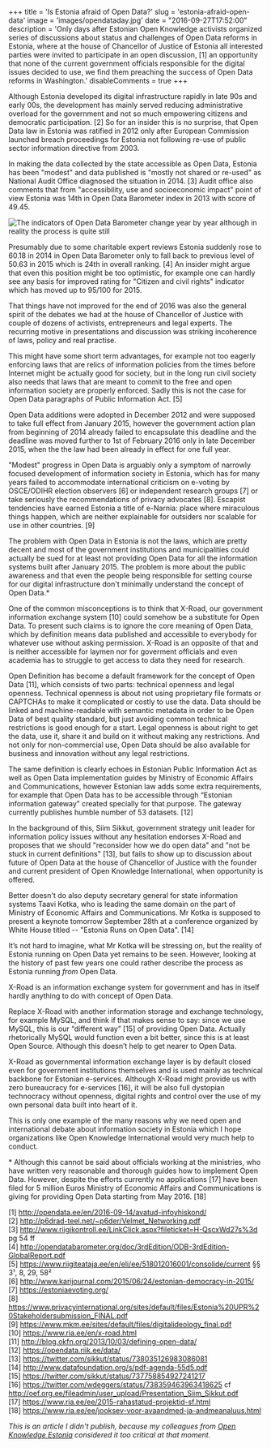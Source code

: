 +++
title = 'Is Estonia afraid of Open Data?'
slug = 'estonia-afraid-open-data'
image = 'images/opendataday.jpg'
date = "2016-09-27T17:52:00"
description = 'Only days after Estonian Open Knowledge activists organized series of discussions about status and challenges of Open Data reforms in Estonia, where at the house of Chancellor of Justice of Estonia all interested parties were invited to participate in an open discussion, [1] an opportunity that none of the current government officials responsible for the digital issues decided to use, we find them preaching the success of Open Data reforms in Washington.'
disableComments = true
+++

Although Estonia developed its digital infrastructure rapidly in late 90s and early 00s, the development has mainly served reducing administrative overload for the government and not so much empowering citizens and democratic participation. [2] So for an insider this is no surprise, that Open Data law in Estonia was ratified in 2012 only after European Commission launched breach proceedings for Estonia not following re-use of public sector information directive from 2003.

In making the data collected by the state accessible as Open Data, Estonia has been "modest" and data published is "mostly not shared or re-used" as National Audit Office diagnosed the situation in 2014. [3] Audit office also comments that from "accessibility, use and socioeconomic impact" point of view Estonia was 14th in Open Data Barometer index in 2013 with score of 49.45.

![The indicators of Open Data Barometer change year by year although in reality the process is quite still](/images/barometer.png)

Presumably due to some charitable expert reviews Estonia suddenly rose to 60.18 in 2014 in Open Data Barometer only to fall back to previous level of 50.63 in 2015 which is 24th in overall ranking. [4] An insider might argue that even this position might be too optimistic, for example one can hardly see any basis for improved rating for "Citizen and civil rights" indicator which has moved up to 95/100 for 2015.

That things have not improved for the end of 2016 was also the general spirit of the debates we had at the house of Chancellor of Justice with couple of dozens of activists, entrepreneurs and legal experts. The recurring motive in presentations and discussion was striking incoherence of laws, policy and real practise.

This might have some short term advantages, for example not too eagerly enforcing laws that are relics of information policies from the times before Internet might be actually good for society, but in the long run civil society also needs that laws that are meant to commit to the free and open information society are properly enforced. Sadly this is not the case for Open Data paragraphs of Public Information Act. [5]

Open Data additions were adopted in December 2012 and were supposed to take full effect from January 2015, however the government action plan from beginning of 2014 already failed to encapsulate this deadline and the deadline was moved further to 1st of February 2016 only in late December 2015, when the the law had been already in effect for one full year.

"Modest" progress in Open Data is arguably only a symptom of narrowly focused development of information society in Estonia, which has for many years failed to accommodate international criticism on e-voting by OSCE/ODIHR election observers [6] or independent research groups [7] or take seriously the recommendations of privacy advocates [8]. Escapist tendencies have earned Estonia a title of e-Narnia: place where miraculous things happen, which are neither explainable for outsiders nor scalable for use in other countries. [9]

The problem with Open Data in Estonia is not the laws, which are pretty decent and most of the government institutions and municipalities could actually be sued for at least not providing Open Data for all the information systems built after January 2015. The problem is more about the public awareness and that even the people being responsible for setting course for our digital infrastructure don't minimally understand the concept of Open Data.*

One of the common misconceptions is to think that X-Road, our government information exchange system [10] could somehow be a substitute for Open Data. To present such claims is to ignore the core meaning of Open Data, which by definition means data published and accessible to everybody for whatever use without asking permission. X-Road is an opposite of that and is neither accessible for laymen nor for goverment officials and even academia has to struggle to get access to data they need for research.

Open Definition has become a default framework for the concept of Open Data [11], which consists of two parts: technical openness and legal openness. Technical openness is about not using proprietary file formats or CAPTCHAs to make it complicated or costly to use the data. Data should be linked and machine-readable with semantic metadata in order to be Open Data of best quality standard, but just avoiding common technical restrictions is good enough for a start. Legal openness is about right to get the data, use it, share it and build on it without making any restrictions. And not only for non-commercial use, Open Data should be also available for business and innovation without any legal restrictions.

The same definition is clearly echoes in Estonian Public Information Act as well as Open Data implementation guides by Ministry of Economic Affairs and Communications, however Estonian law adds some extra requirements, for example that Open Data has to be accessible through “Estonian information gateway” created specially for that purpose. The gateway currently publishes humble number of 53 datasets. [12]

In the background of this, Siim Sikkut, government strategy unit leader for information policy issues without any hesitation endorses X-Road and proposes that we should "reconsider how we do open data" and "not be stuck in current definitions" [13], but fails to show up to discussion about future of Open Data at the house of Chancellor of Justice with the founder and current president of Open Knowledge International, when opportunity is offered.

Better doesn't do also deputy secretary general for state information systems Taavi Kotka, who is leading the same domain on the part of Ministry of Economic Affairs and Communications. Mr Kotka is supposed to present a keynote tomorrow September 28th at a conference organized by White House titled -- "Estonia Runs on Open Data". [14]

It’s not hard to imagine, what Mr Kotka will be stressing on, but the reality of Estonia running on Open Data yet remains to be seen. However, looking at the history of past few years one could rather describe the process as Estonia running *from* Open Data.

X-Road is an information exchange system for government and has in itself hardly anything to do with concept of Open Data.

Replace X-Road with another information storage and exchange technology, for example MySQL, and think if that makes sense to say: since we use MySQL, this is our “different way” [15] of providing Open Data. Actually rhetorically MySQL would function even a bit better, since this is at least Open Source. Although this doesn’t help to get nearer to Open Data.

X-Road as governmental information exchange layer is by default closed even for government institutions themselves and is used mainly as technical backbone for Estonian e-services. Although X-Road might provide us with zero bureaucracy for e-services [16], it will be also full dystopian technocracy without openness, digital rights and control over the use of my own personal data built into heart of it.

This is only one example of the many reasons why we need open and international debate about information society in Estonia which I hope organizations like Open Knowledge International would very much help to conduct.

&#42; Although this cannot be said about officials working at the ministries, who have written very reasonable and thorough guides how to implement Open Data. However, despite the efforts currently no applications [17] have been filed for 5 million Euros Ministry of Economic Affairs and Communications is giving for providing Open Data starting from May 2016. [18]

[1] http://opendata.ee/en/2016-09-14/avatud-infoyhiskond/  
[2] http://p6drad-teel.net/~p6der/Velmet_Networking.pdf  
[3] http://www.riigikontroll.ee/LinkClick.aspx?fileticket=H-QscxWd27s%3d pg 54 ff  
[4] http://opendatabarometer.org/doc/3rdEdition/ODB-3rdEdition-GlobalReport.pdf  
[5] https://www.riigiteataja.ee/en/eli/ee/518012016001/consolide/current §§ 3¹, 8, 29, 58²  
[6] http://www.karijournal.com/2015/06/24/estonian-democracy-in-2015/  
[7] https://estoniaevoting.org/  
[8] https://www.privacyinternational.org/sites/default/files/Estonia%20UPR%20Stakeholdersubmission_FINAL.pdf  
[9] https://www.mkm.ee/sites/default/files/digitalideology_final.pdf  
[10] https://www.ria.ee/en/x-road.html  
[11] http://blog.okfn.org/2013/10/03/defining-open-data/  
[12] https://opendata.riik.ee/data/  
[13] https://twitter.com/sikkut/status/738035126983086081  
[14] http://www.datafoundation.org/s/pdf-agenda-55d5.pdf  
[15] https://twitter.com/sikkut/status/737758854927241217  
[16] https://twitter.com/wdeggers/status/738359463963418625 cf http://oef.org.ee/fileadmin/user_upload/Presentation_Siim_Sikkut.pdf  
[17] https://www.ria.ee/ee/2015-rahastatud-projektid-sf.html  
[18] https://www.ria.ee/ee/jooksev-voor-avaandmed-ja-andmeanaluus.html  

_This is an article I didn't publish, because my colleagues from [Open Knowledge Estonia](https://ee.okfn.org/et/) considered it too critical at that moment._
